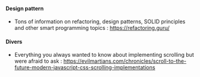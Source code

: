 #### Design pattern
-  Tons of information on refactoring, design patterns, SOLID principles and other smart programming topics : https://refactoring.guru/

#### Divers 
- Everything you always wanted to know about implementing scrolling but were afraid to ask : https://evilmartians.com/chronicles/scroll-to-the-future-modern-javascript-css-scrolling-implementations
